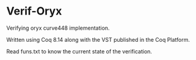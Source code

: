 # Verif-Oryx
Verifying oryx curve448 implementation.

Written using Coq 8.14 along with the VST published in the Coq Platform. 

Read funs.txt to know the current state of the verification. 
